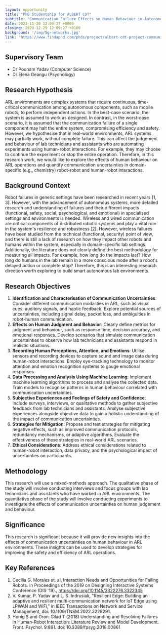 ```yaml
---
layout: opportunity
title: "PhD Studentship for ALBERT CDT"
subtitle: "Communication Failure Effects on Human Behaviour in Autonomous Robotic Laboratory (ARL) Environments"
date: 2023-11-20 12:09:27 +0000
closing: 2023-12-29 12:09:27 +0100
background: '/img/5g-networks.jpg'
link: 'https://www.findaphd.com/phds/project/albert-cdt-project-communication-failure-effects-on-human-behaviour-in-autonomous-robotic-laboratory-arl-environments/?p166368'
---
```


## Supervisory Team

- Dr Poonam Yadav (Computer Science)
- Dr Elena Geangu  (Psychology)

## Research Hypothesis

ARL environments are complex systems that require continuous, time-critical communication among autonomous components, such as mobile robots, to perform independent actions. In the best-case scenario, the system is assumed to work as designed. In contrast, in the worst-case scenario, it is assumed that the communication failure of a single component may halt the entire system, compromising efficiency and safety. However, we hypothesise that in real-world environments, ARL systems may partially work, without complete failure. This can affect the judgement and behaviour of lab technicians and assistants who are automating experiments using human-robot interactions. For example, they may choose to continue the experiment or stop the entire operation. Therefore, in this research work, we would like to explore the effects of human behaviour on ARL operations and quantify communication uncertainties in domain-specific (e.g., chemistry) robot-robot and human-robot interactions.

## Background Context

Robot failures in generic settings have been researched in recent years [1, 3]. However, with the advancement of autonomous systems, more detailed research and understanding of failures and their different impacts (functional, safety, social, psychological, and emotional) in specialised settings and environments is needed. Wireless and wired communication are critical components of distributed robotic systems and play a vital role in the system's resilience and robustness [2]. However, wireless failures have been studied from the technical (functional, security) point of view, and there is still a lack of research on how they impact other robots and humans within the system, especially in domain-specific lab settings. Additionally, the literature does not clearly define the best methodology for measuring all impacts. For example, how long do the impacts last? How long do humans in the lab remain in a more conscious mode after a robot's delayed action or complete stop? Therefore, this is an interesting research direction worth exploring to build smart autonomous lab environments.

## Research Objectives

1. **Identification and Characterisation of Communication Uncertainties**: Consider different communication modalities in ARL, such as visual cues, auditory signals, and haptic feedback. Explore potential sources of uncertainties, including signal delay, packet loss, and ambiguities in robot-human communication.
2. **Effects on Human Judgment and Behavior**: Clearly define metrics for judgment and behaviour, such as response time, decision accuracy, and emotional responses. Develop scenarios that simulate communication uncertainties to observe how lab technicians and assistants respond in realistic situations.
3. **Recording Human Perceptions, Attention, and Emotions**: Utilise sensors and recording devices to capture sound and image data during human-robot interactions. Employ eye-tracking technology to monitor attention and emotion recognition systems to gauge emotional responses.
4. **Data Processing and Analysis Using Machine Learning**: Implement machine learning algorithms to process and analyse the collected data. Train models to recognise patterns in human behaviour correlated with communication uncertainties.
5. **Subjective Experiences and Feelings of Safety and Confidence**: Include surveys, interviews, or qualitative methods to gather subjective feedback from lab technicians and assistants. Analyse subjective experiences alongside objective data to gain a holistic understanding of the impact of communication uncertainties.
6. **Strategies for Mitigation**: Propose and test strategies for mitigating negative effects, such as improved communication protocols, redundancy mechanisms, or adaptive algorithms. Evaluate the effectiveness of these strategies in real-world ARL scenarios.
7. **Ethical Considerations**: Address ethical considerations related to human-robot interaction, data privacy, and the psychological impact of uncertainties on participants.

## Methodology

This research will use a mixed-methods approach. The qualitative phase of the study will involve conducting interviews and focus groups with lab technicians and assistants who have worked in ARL environments. The quantitative phase of the study will involve conducting experiments to investigate the effects of communication uncertainties on human judgement and behaviour.

## Significance

This research is significant because it will provide new insights into the effects of communication uncertainties on human behaviour in ARL environments. These insights can be used to develop strategies for improving the safety and efficiency of ARL operations.

## Key References

1. Cecilia G. Morales et. al, Interaction Needs and Opportunities for Failing Robots. In Proceedings of the 2019 on Designing Interactive Systems Conference (DIS '19)., https://doi.org/10.1145/3322276.3322345
2. V. Kumar, P. Yadav and L. S. Indrusiak, "Resilient Edge: Building an adaptive and resilient multi-communication network for IoT Edge using LPWAN and WiFi," in IEEE Transactions on Network and Service Management, doi: 10.1109/TNSM.2022.3228291.
3. Honig S and Oron-Gilad T (2018) Understanding and Resolving Failures in Human-Robot Interaction: Literature Review and Model Development. Front. Psychol. 9:861. doi: 10.3389/fpsyg.2018.00861